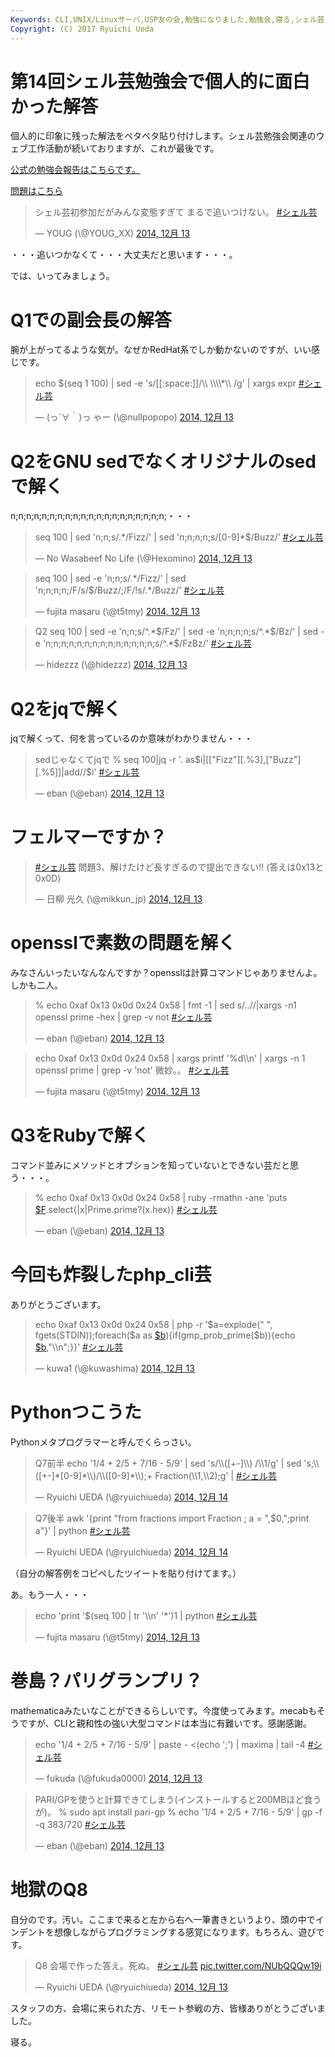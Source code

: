 ```yaml
---
Keywords: CLI,UNIX/Linuxサーバ,USP友の会,勉強になりました,勉強会,寝る,シェル芸
Copyright: (C) 2017 Ryuichi Ueda
---
```


# 第14回シェル芸勉強会で個人的に面白かった解答
個人的に印象に残った解法をペタペタ貼り付けします。シェル芸勉強会関連のウェブ工作活動が続いておりますが、これが最後です。

<a href="https://www.usptomo.com/PAGE=20141214USPSTUDY" target="_blank">公式の勉強会報告はこちらです。</a>

<a href="/?post=04671" title="【問題のみ】第14回東京居残りシェル芸勉強会">問題はこちら</a>

<blockquote class="twitter-tweet" lang="ja"><p>シェル芸初参加だがみんな変態すぎて&#10;まるで追いつけない。&#10;&#10;<a href="https://twitter.com/hashtag/%E3%82%B7%E3%82%A7%E3%83%AB%E8%8A%B8?src=hash">#シェル芸</a></p>&mdash; YOUG (\@YOUG_XX) <a href="https://twitter.com/YOUG_XX/status/543652746105065472">2014, 12月 13</a></blockquote>
<script async src="//platform.twitter.com/widgets.js" charset="utf-8"></script>

・・・追いつかなくて・・・大丈夫だと思います・・・。


では、いってみましょう。

<!--more-->

<h1>Q1での副会長の解答</h1>

腕が上がってるような気が。なぜかRedHat系でしか動かないのですが、いい感じです。

<blockquote class="twitter-tweet" lang="ja"><p>echo $(seq 1 100) | sed -e &#39;s/[[:space:]]/\\ \\\\*\\ /g&#39; | xargs expr <a href="https://twitter.com/hashtag/%E3%82%B7%E3%82%A7%E3%83%AB%E8%8A%B8?src=hash">#シェル芸</a></p>&mdash; (っ´∀｀)っ ゃー (\@nullpopopo) <a href="https://twitter.com/nullpopopo/status/543637613769261056">2014, 12月 13</a></blockquote>
<script async src="//platform.twitter.com/widgets.js" charset="utf-8"></script>

<h1>Q2をGNU sedでなくオリジナルのsedで解く</h1>

n;n;n;n;n;n;n;n;n;n;n;n;n;n;n;n;n;n;n;n;・・・

<blockquote class="twitter-tweet" lang="ja"><p>seq 100 | sed &#39;n;n;s/.*/Fizz/&#39; | sed &#39;n;n;n;n;s/[0-9]*$/Buzz/&#39; <a href="https://twitter.com/hashtag/%E3%82%B7%E3%82%A7%E3%83%AB%E8%8A%B8?src=hash">#シェル芸</a></p>&mdash; No Wasabeef No Life (\@Hexomino) <a href="https://twitter.com/Hexomino/status/543642331627282432">2014, 12月 13</a></blockquote>
<script async src="//platform.twitter.com/widgets.js" charset="utf-8"></script>

<blockquote class="twitter-tweet" lang="ja"><p>seq 100 | sed -e &#39;n;n;s/.*/Fizz/&#39; | sed &#39;n;n;n;n;/F/s/$/Buzz/;/F/!s/.*/Buzz/&#39;&#10;<a href="https://twitter.com/hashtag/%E3%82%B7%E3%82%A7%E3%83%AB%E8%8A%B8?src=hash">#シェル芸</a></p>&mdash; fujita masaru (\@t5tmy) <a href="https://twitter.com/t5tmy/status/543641047494959104">2014, 12月 13</a></blockquote>
<script async src="//platform.twitter.com/widgets.js" charset="utf-8"></script>

<blockquote class="twitter-tweet" lang="ja"><p>Q2&#10;seq 100 | sed -e &#39;n;n;s/^.*$/Fz/&#39; | sed -e &#39;n;n;n;n;s/^.*$/Bz/&#39; | sed -e &#39;n;n;n;n;n;n;n;n;n;n;n;n;n;n;s/^.*$/FzBz/&#39;&#10;<a href="https://twitter.com/hashtag/%E3%82%B7%E3%82%A7%E3%83%AB%E8%8A%B8?src=hash">#シェル芸</a></p>&mdash; hidezzz (\@hidezzz) <a href="https://twitter.com/hidezzz/status/543643262402064385">2014, 12月 13</a></blockquote>
<script async src="//platform.twitter.com/widgets.js" charset="utf-8"></script>

<h1>Q2をjqで解く</h1>

jqで解くって、何を言っているのか意味がわかりません・・・

<blockquote class="twitter-tweet" lang="ja"><p>sedじゃなくてjqで&#10;% seq 100|jq -r &#39;. as$i|[[&quot;Fizz&quot;][.%3],[&quot;Buzz&quot;][.%5]]|add//$i&#39; <a href="https://twitter.com/hashtag/%E3%82%B7%E3%82%A7%E3%83%AB%E8%8A%B8?src=hash">#シェル芸</a></p>&mdash; eban (\@eban) <a href="https://twitter.com/eban/status/543641395953561600">2014, 12月 13</a></blockquote>
<script async src="//platform.twitter.com/widgets.js" charset="utf-8"></script>

<h1>フェルマーですか？</h1>

<blockquote class="twitter-tweet" lang="ja"><p><a href="https://twitter.com/hashtag/%E3%82%B7%E3%82%A7%E3%83%AB%E8%8A%B8?src=hash">#シェル芸</a> 問題3、解けたけど長すぎるので提出できない!! (答えは0x13と0x0D)</p>&mdash; 日柳 光久 (\@mikkun_jp) <a href="https://twitter.com/mikkun_jp/status/543646625814425601">2014, 12月 13</a></blockquote>
<script async src="//platform.twitter.com/widgets.js" charset="utf-8"></script>

<h1>opensslで素数の問題を解く</h1>

みなさんいったいなんなんですか？opensslは計算コマンドじゃありませんよ。しかも二人。

<blockquote class="twitter-tweet" lang="ja"><p>% echo 0xaf 0x13 0x0d 0x24 0x58 | fmt -1 | sed s/..//|xargs -n1 openssl prime -hex | grep -v not <a href="https://twitter.com/hashtag/%E3%82%B7%E3%82%A7%E3%83%AB%E8%8A%B8?src=hash">#シェル芸</a></p>&mdash; eban (\@eban) <a href="https://twitter.com/eban/status/543646133843525632">2014, 12月 13</a></blockquote>
<script async src="//platform.twitter.com/widgets.js" charset="utf-8"></script>

<blockquote class="twitter-tweet" lang="ja"><p>echo 0xaf 0x13 0x0d 0x24 0x58 | xargs printf &#39;%d\\n&#39; | xargs -n 1 openssl prime | grep -v &#39;not&#39;&#10;微妙。。&#10;<a href="https://twitter.com/hashtag/%E3%82%B7%E3%82%A7%E3%83%AB%E8%8A%B8?src=hash">#シェル芸</a></p>&mdash; fujita masaru (\@t5tmy) <a href="https://twitter.com/t5tmy/status/543646172322074625">2014, 12月 13</a></blockquote>
<script async src="//platform.twitter.com/widgets.js" charset="utf-8"></script>

<h1>Q3をRubyで解く</h1>

コマンド並みにメソッドとオプションを知っていないとできない芸だと思う・・・。

<blockquote class="twitter-tweet" lang="ja"><p>% echo 0xaf 0x13 0x0d 0x24 0x58 | ruby -rmathn -ane &#39;puts <a href="https://twitter.com/search?q=%24F&amp;src=ctag">$F</a>.select{|x|Prime.prime?(x.hex)} <a href="https://twitter.com/hashtag/%E3%82%B7%E3%82%A7%E3%83%AB%E8%8A%B8?src=hash">#シェル芸</a></p>&mdash; eban (\@eban) <a href="https://twitter.com/eban/status/543644235266682880">2014, 12月 13</a></blockquote>
<script async src="//platform.twitter.com/widgets.js" charset="utf-8"></script>

<h1>今回も炸裂したphp_cli芸</h1>

ありがとうございます。

<blockquote class="twitter-tweet" lang="ja"><p>echo 0xaf 0x13 0x0d 0x24 0x58 | php -r &#39;$a=explode(&quot; &quot;, fgets(STDIN));foreach($a as <a href="https://twitter.com/search?q=%24b&amp;src=ctag">$b</a>){if(gmp_prob_prime($b)){echo <a href="https://twitter.com/search?q=%24b&amp;src=ctag">$b</a>,&quot;\\n&quot;;}}&#39; <a href="https://twitter.com/hashtag/%E3%82%B7%E3%82%A7%E3%83%AB%E8%8A%B8?src=hash">#シェル芸</a></p>&mdash; kuwa1 (\@kuwashima) <a href="https://twitter.com/kuwashima/status/543647868569911298">2014, 12月 13</a></blockquote>
<script async src="//platform.twitter.com/widgets.js" charset="utf-8"></script>

<h1>Pythonつこうた</h1>

Pythonメタプログラマーと呼んでくらっさい。

<blockquote class="twitter-tweet" lang="ja"><p>Q7前半 echo &#39;1/4 + 2/5 + 7/16 - 5/9&#39; | sed &#39;s/\\([+-]\\) /\\1/g&#39; |&#10; sed &#39;s;\\([+-]*[0-9]*\\)/\\([0-9]*\\);+ Fraction(\\1,\\2);g&#39; |&#10;&#10;<a href="https://twitter.com/hashtag/%E3%82%B7%E3%82%A7%E3%83%AB%E8%8A%B8?src=hash">#シェル芸</a></p>&mdash; Ryuichi UEDA (\@ryuichiueda) <a href="https://twitter.com/ryuichiueda/status/544129655570042880">2014, 12月 14</a></blockquote>
<script async src="//platform.twitter.com/widgets.js" charset="utf-8"></script>

<blockquote class="twitter-tweet" lang="ja"><p>Q7後半&#10; awk &#39;{print &quot;from fractions import Fraction ; a = &quot;,$0,&quot;;print a&quot;}&#39; |&#10; python&#10;&#10;<a href="https://twitter.com/hashtag/%E3%82%B7%E3%82%A7%E3%83%AB%E8%8A%B8?src=hash">#シェル芸</a></p>&mdash; Ryuichi UEDA (\@ryuichiueda) <a href="https://twitter.com/ryuichiueda/status/544129758062080001">2014, 12月 14</a></blockquote>
<script async src="//platform.twitter.com/widgets.js" charset="utf-8"></script>

（自分の解答例をコピペしたツイートを貼り付けてます。）

あ。もう一人・・・

<blockquote class="twitter-tweet" lang="ja"><p>echo &#39;print &#39;$(seq 100 | tr &#39;\\n&#39; &#39;*&#39;)1 | python&#10;<a href="https://twitter.com/hashtag/%E3%82%B7%E3%82%A7%E3%83%AB%E8%8A%B8?src=hash">#シェル芸</a></p>&mdash; fujita masaru (\@t5tmy) <a href="https://twitter.com/t5tmy/status/543636102850940928">2014, 12月 13</a></blockquote>
<script async src="//platform.twitter.com/widgets.js" charset="utf-8"></script>

<h1>巻島？パリグランプリ？</h1>

mathematicaみたいなことができるらしいです。今度使ってみます。mecabもそうですが、CLIと親和性の強い大型コマンドは本当に有難いです。感謝感謝。

<blockquote class="twitter-tweet" lang="ja"><p>echo &#39;1/4 + 2/5 + 7/16 - 5/9&#39; | paste - &lt;(echo &#39;;&#39;) | maxima | tail -4 <a href="https://twitter.com/hashtag/%E3%82%B7%E3%82%A7%E3%83%AB%E8%8A%B8?src=hash">#シェル芸</a></p>&mdash; fukuda (\@fukuda0000) <a href="https://twitter.com/fukuda0000/status/543671903395655680">2014, 12月 13</a></blockquote>
<script async src="//platform.twitter.com/widgets.js" charset="utf-8"></script>

<blockquote class="twitter-tweet" lang="ja"><p>PARI/GPを使うと計算できてしまう(インストールすると200MBほど食うが)。&#10;% sudo apt install pari-gp&#10;% echo &#39;1/4 + 2/5 + 7/16 - 5/9&#39; | gp -f -q&#10;383/720&#10;<a href="https://twitter.com/hashtag/%E3%82%B7%E3%82%A7%E3%83%AB%E8%8A%B8?src=hash">#シェル芸</a></p>&mdash; eban (\@eban) <a href="https://twitter.com/eban/status/543816990394032129">2014, 12月 13</a></blockquote>
<script async src="//platform.twitter.com/widgets.js" charset="utf-8"></script>

<h1>地獄のQ8</h1>

自分のです。汚い。ここまで来ると左から右へ一筆書きというより、頭の中でインデントを想像しながらプログラミングする感覚になります。もちろん、遊びです。

<blockquote class="twitter-tweet" lang="ja"><p>Q8 会場で作った答え。死ぬ。 <a href="https://twitter.com/hashtag/%E3%82%B7%E3%82%A7%E3%83%AB%E8%8A%B8?src=hash">#シェル芸</a> <a href="http://t.co/NUbQQQw19i">pic.twitter.com/NUbQQQw19i</a></p>&mdash; Ryuichi UEDA (\@ryuichiueda) <a href="https://twitter.com/ryuichiueda/status/543675929466126337">2014, 12月 13</a></blockquote>
<script async src="//platform.twitter.com/widgets.js" charset="utf-8"></script>



スタッフの方、会場に来られた方、リモート参戦の方、皆様ありがとうございました。


寝る。
